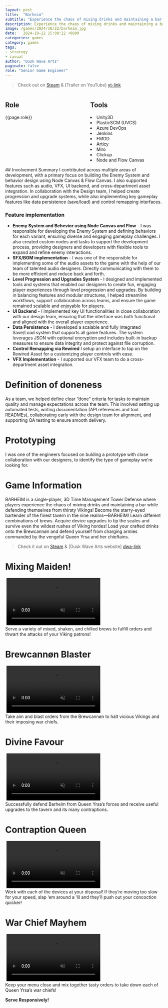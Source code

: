 ```yaml
---
layout: post
title:  "Barheim"
subtitle: "Experience the chaos of mixing drinks and maintaining a bar while defending themselves from thirsty Vikings!"
description: Experience the chaos of mixing drinks and maintaining a bar while defending themselves from thirsty Vikings!
image: /games/2024/10/22/barheim.jpg
date:   2024-10-22 15:08:22 +0800
categories: games
category: games
tags: 
- strategy
- casual
author: "Dusk Wave Arts"
paginate: false
role: "Senior Game Engineer"
---
```

> Check out on [Steam][steam-link] &
> [Trailer on YouTube] [yt-link]
<div style="display: flex; justify-content: space-between;">

  <div style="flex: 1; padding-right: 20px;">
    <h2>Role</h2>
	<p>{{page.role}}</p>
  </div>

  <div style="flex: 1; padding-left: 20px;">
    <h2>Tools</h2>
    <p><li>Unity3D</li>
	<li>PlasticSCM (UVCS)</li>
	<li>Azure DevOps</li>
	<li>Jenkins</li>
	<li>FMOD</li>
	<li>Articy</li>
	<li>Miro</li>
	<li>Clickup</li>
	<li>Node and Flow Canvas</li></p>
  </div>

</div>
## Involvement Summary
I contributed across multiple areas of development, with a primary focus on building the Enemy System and behavior design using Node Canvas & Flow Canvas. I also supported features such as audio, VFX, UI backend, and cross-department asset integration. In collaboration with the Design team, I helped create progression and upgrade systems, while also implementing key gameplay features like data persistence (save/load) and control remapping interfaces.


### Feature implementation
- **Enemy System and Behevior using Node Canvas and Flow** - I was responsible for developing the Enemy System and defining behaviors for each variant, ensuring diverse and engaging gameplay challenges. I also created custom nodes and tasks to support the development process, providing designers and developers with flexible tools to expand and refine enemy interactions.
- **SFX/BGM implementation** - I was one of the responsible for implementing some of the audio assets to the game with the help of our team of talented audio designers. Directly communicating with them to be more efficient and reduce back and forth.
- **Level Progression and Upgrades System** - I designed and implemented tools and systems that enabled our designers to create fun, engaging player experiences through level progression and upgrades. By building in balancing features and modular structures, I helped streamline workflows, support collaboration across teams, and ensure the game remained scalable and enjoyable for players.
- **UI Backend** - I implemented key UI functionalities in close collaboration with our design team, ensuring that the interface was both functional and aligned with the overall player experience.
- **Data Persistence** - I developed a scalable and fully integrated Save/Load system that supports all game features. The system leverages JSON with optional encryption and includes built-in backup measures to ensure data integrity and protect against file corruption.
- **Control Remapping via Rewired** I setup an interface to tap on the Rewired Asset for a customizing player controls with ease.
- **VFX Implementation** - I supported our VFX team to do a cross-department asset integration.

# Definition of doneness
As a team, we helped define clear “done” criteria for tasks to maintain quality and manage expectations across the team. This involved setting up automated tests, writing documentation (API references and tool READMEs), collaborating early with the design team for alignment, and supporting QA testing to ensure smooth delivery.
# Prototyping
I was one of the engineers focused on bulding a prototype with close collaboration with our designers, to identify the type of gameplay we're looking for.

# Game Information
BARHEIM is a single-player, 3D Time Management Tower Defense where players experience the chaos of mixing drinks and maintaining a bar while defending themselves from thirsty Vikings! Become the starry-eyed bartender of the finest tavern in the nine realms—BARHEIM! Learn different combinations of brews. Acquire device upgrades to tip the scales and survive even the wildest rushes of Viking hordes! Load your crafted drinks onto the Brewcannøn and defend yourself from charging armies commanded by the vengeful Queen Yrsa and her chieftains.

> Check it out on [Steam][steam-link] &
> [Dusk Wave Arts website] [dwa-link]

# Mixing Maiden!
&nbsp;<video loop="true" muted="true" autoplay="true">
	<source src="https://shared.fastly.steamstatic.com/store_item_assets/steam/apps/2980970/extras/0d6912e3f83783c6cc8b04e942b78447.webm">
</video> <br/>
Serve a variety of mixed, shaken, and chilled brews to fulfill orders and thwart the attacks of your Viking patrons!

# Brewcannøn Blaster
&nbsp;<video loop="true" muted="true" autoplay="true">
	<source src="https://shared.fastly.steamstatic.com/store_item_assets/steam/apps/2980970/extras/28bf1a092572e4a894aa37754234eb19.webm">
</video> <br/>
Take aim and blast orders from the Brewcannøn to halt vicious Vikings and their imposing war chiefs.

# Divine Favour
&nbsp;<video loop="true" muted="true" autoplay="true">
	<source src="https://shared.fastly.steamstatic.com/store_item_assets/steam/apps/2980970/extras/f3d8fb9f2012de3c63638e6aa4d1e17b.webm">
</video> <br/>
Successfully defend Barheim from Queen Yrsa’s forces and receive useful upgrades to the tavern and its many contraptions.

# Contraption Queen
&nbsp;<video loop="true" muted="true" autoplay="true">
	<source src="https://shared.fastly.steamstatic.com/store_item_assets/steam/apps/2980970/extras/c9e5f089bad0f5278df5289a3b7a56cd.webm">
</video> <br/>
Work with each of the devices at your disposal! If they’re moving too slow for your speed, slap ‘em around a ‘lil and they’ll push out your concoction quicker!

# War Chief Mayhem
&nbsp;<video loop="true" muted="true" autoplay="true">
	<source src="https://shared.fastly.steamstatic.com/store_item_assets/steam/apps/2980970/extras/a0038254cb886cfadb785608003b979c.webm">
</video> <br/>
Keep your menu close and mix together tasty orders to take down each of Queen Yrsa’s war chiefs!

**Serve Responsively!**

[steam-link]: https://store.steampowered.com/app/2980970/BARHEIM/
[dwa-link]: https://duskwavearts.com/barheim/
[yt-link]: https://youtu.be/fZHvytFz5vM